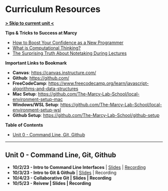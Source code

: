# Curriculum Resources

**[> Skip to current unit <](#unit-0---command-line-git-github)**

**Tips & Tricks to Success at Marcy**

- [How to Boost Your Confidence as a New Programmer](https://marcylabschool.notion.site/marcylabschool/How-to-Boost-Your-Confidence-as-a-New-Programmer-3e08b5dc231444adb5770228696041ac)
- [What is Computational Thinking?](https://youtu.be/qbnTZCj0ugI)
- [The Surprising Truth About Notetaking During Lectures](https://www.youtube.com/watch?v=cRQqH18wJgw&ab_channel=BenjaminKeep%2CPhD%2CJD)

**Important Links to Bookmark**

- **Canvas**: https://canvas.instructure.com/
- **Github**: https://github.com/
- **FreeCodeCamp**: https://www.freecodecamp.org/learn/javascript-algorithms-and-data-structures
- **Mac Setup**: https://github.com/The-Marcy-Lab-School/local-environment-setup-mac
- **Windows/WSL Setup**: https://github.com/The-Marcy-Lab-School/local-environment-setup-wsl
- **Github Setup**: https://github.com/The-Marcy-Lab-School/github-setup

**Table of Contents**

- [Unit 0 - Command Line, Git, Github](#unit-0---command-line-git-github)

---

## Unit 0 - Command Line, Git, Github

- **10/2/23 - Intro to Command Line Interfaces** | [Slides](https://shorturl.at/dsxYZ) | [Recording](https://us02web.zoom.us/rec/share/BGNxtGLjsHWCh-bsEIHZHy_4JwXcU0kWeCkKIorXZ3Iv2gKL0HhBWBurKStmwfxQ.m6loHT5GXqxQ68r3)
- **10/3/23 - Intro to Git & Github** | [Slides](https://docs.google.com/presentation/d/1ZJZB_i15KlU1h6fO_3Up50PFv_c6juj5oRCCIhChK2o/edit?usp=sharing) | Recording
- **10/4/23 - Collaborative Git | Slides | Recording**
- **10/5/23 - Reivew | Slides | Recording**
